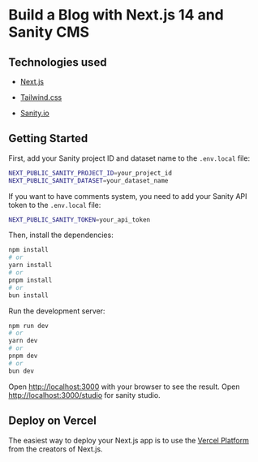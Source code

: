 # Build a Blog with Next.js 14 and Sanity CMS

## Technologies used

- [Next.js](https://nextjs.org/)

- [Tailwind.css](https://tailwindcss.com/)

- [Sanity.io](https://www.sanity.io)

## Getting Started

First, add your Sanity project ID and dataset name to the `.env.local` file:

```bash
NEXT_PUBLIC_SANITY_PROJECT_ID=your_project_id
NEXT_PUBLIC_SANITY_DATASET=your_dataset_name
```

If you want to have comments system, you need to add your Sanity API token to the `.env.local` file:

```bash
NEXT_PUBLIC_SANITY_TOKEN=your_api_token
```

Then, install the dependencies:

```bash
npm install
# or
yarn install
# or
pnpm install
# or
bun install
```

Run the development server:

```bash
npm run dev
# or
yarn dev
# or
pnpm dev
# or
bun dev
```

Open [http://localhost:3000](http://localhost:3000) with your browser to see the result.
Open [http://localhost:3000/studio](http://localhost:3000/studio) for sanity studio.

## Deploy on Vercel

The easiest way to deploy your Next.js app is to use the [Vercel Platform](https://vercel.com/new?utm_medium=default-template&filter=next.js&utm_source=create-next-app&utm_campaign=create-next-app-readme) from the creators of Next.js.
